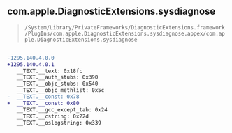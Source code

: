 ## com.apple.DiagnosticExtensions.sysdiagnose

> `/System/Library/PrivateFrameworks/DiagnosticExtensions.framework/PlugIns/com.apple.DiagnosticExtensions.sysdiagnose.appex/com.apple.DiagnosticExtensions.sysdiagnose`

```diff

-1295.140.4.0.0
+1295.140.4.0.1
   __TEXT.__text: 0x18fc
   __TEXT.__auth_stubs: 0x390
   __TEXT.__objc_stubs: 0x540
   __TEXT.__objc_methlist: 0x5c
-  __TEXT.__const: 0x78
+  __TEXT.__const: 0x80
   __TEXT.__gcc_except_tab: 0x24
   __TEXT.__cstring: 0x22d
   __TEXT.__oslogstring: 0x339

```
